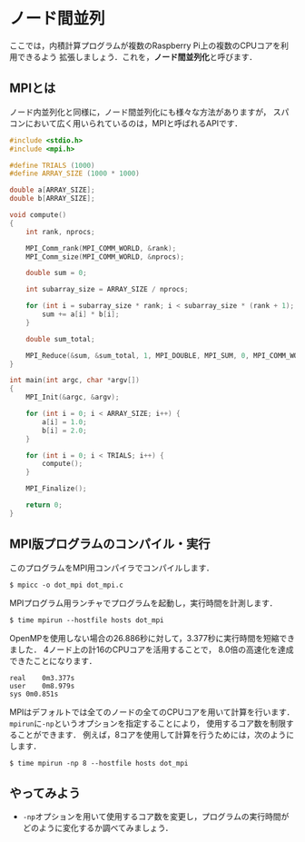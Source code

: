 # ノード間並列

ここでは，内積計算プログラムが複数のRaspberry Pi上の複数のCPUコアを利用できるよう
拡張しましょう．これを，**ノード間並列化**と呼びます．

## MPIとは

ノード内並列化と同様に，ノード間並列化にも様々な方法がありますが，
スパコンにおいて広く用いられているのは，MPIと呼ばれるAPIです．

```c
#include <stdio.h>
#include <mpi.h>

#define TRIALS (1000)
#define ARRAY_SIZE (1000 * 1000)

double a[ARRAY_SIZE];
double b[ARRAY_SIZE];

void compute()
{
    int rank, nprocs;

    MPI_Comm_rank(MPI_COMM_WORLD, &rank);
    MPI_Comm_size(MPI_COMM_WORLD, &nprocs);

    double sum = 0;

    int subarray_size = ARRAY_SIZE / nprocs;

    for (int i = subarray_size * rank; i < subarray_size * (rank + 1); i++) {
        sum += a[i] * b[i];
    }

    double sum_total;

    MPI_Reduce(&sum, &sum_total, 1, MPI_DOUBLE, MPI_SUM, 0, MPI_COMM_WORLD);
}

int main(int argc, char *argv[])
{
    MPI_Init(&argc, &argv);

    for (int i = 0; i < ARRAY_SIZE; i++) {
        a[i] = 1.0;
        b[i] = 2.0;
    }

    for (int i = 0; i < TRIALS; i++) {
        compute();
    }

    MPI_Finalize();

    return 0;
}
```

## MPI版プログラムのコンパイル・実行

このプログラムをMPI用コンパイラでコンパイルします．

```text
$ mpicc -o dot_mpi dot_mpi.c
```

MPIプログラム用ランチャでプログラムを起動し，実行時間を計測します．

```text
$ time mpirun --hostfile hosts dot_mpi
```

OpenMPを使用しない場合の26.886秒に対して，3.377秒に実行時間を短縮できました．
4ノード上の計16のCPUコアを活用することで， 8.0倍の高速化を達成できたことになります．

```text
real	0m3.377s
user	0m8.979s
sys	0m0.851s
```

MPIはデフォルトでは全てのノードの全てのCPUコアを用いて計算を行います．
`mpirun`に`-np`というオプションを指定することにより，
使用するコア数を制限することができます．
例えば，8コアを使用して計算を行うためには，次のようにします．

```text
$ time mpirun -np 8 --hostfile hosts dot_mpi
```

## やってみよう

- `-np`オプションを用いて使用するコア数を変更し，プログラムの実行時間がどのように変化するか調べてみましょう．
